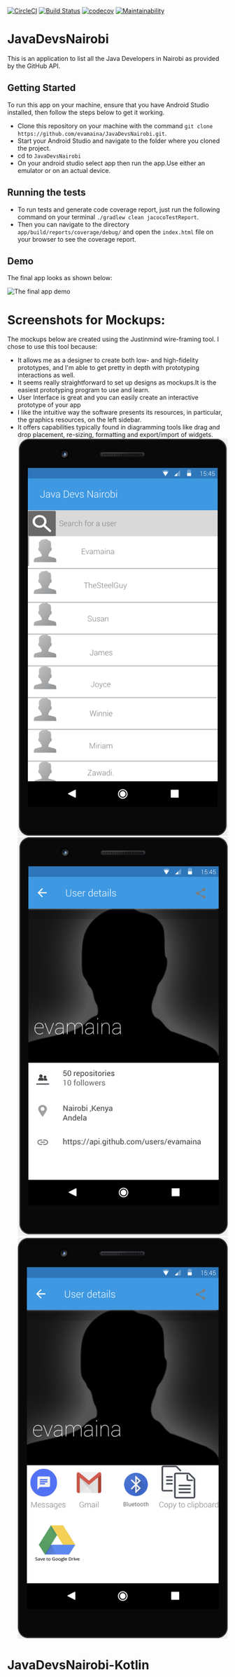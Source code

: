 [![CircleCI](https://circleci.com/gh/evamaina/JavaDevsNairobi/tree/develop.svg?style=svg)](https://circleci.com/gh/evamaina/JavaDevsNairobi/tree/develop)
[![Build Status](https://travis-ci.org/evamaina/JavaDevsNairobi.svg?branch=develop)](https://travis-ci.org/evamaina/JavaDevsNairobi)
[![codecov](https://codecov.io/gh/evamaina/JavaDevsNairobi/branch/develop/graph/badge.svg)](https://codecov.io/gh/evamaina/JavaDevsNairobi)
[![Maintainability](https://api.codeclimate.com/v1/badges/78ef9710980698aae3c6/maintainability)](https://codeclimate.com/github/evamaina/JavaDevsNairobi/maintainability)
# JavaDevsNairobi
This is an application to list all the Java Developers in Nairobi as provided by the GitHub API.

## Getting Started

To run this app on your machine, ensure that you have Android Studio installed, then follow the steps below to get it working.

- Clone this repository on your machine with the command `git clone https://github.com/evamaina/JavaDevsNairobi.git`.
- Start your Android Studio and navigate to the folder where you cloned the project.
- cd to `JavaDevsNairobi`
- On your android studio select app then run the app.Use either an emulator or on an actual device.

## Running the tests

- To run tests and generate code coverage report, just run the following command on your terminal `./gradlew clean jacocoTestReport`.
- Then you can navigate to the directory `app/build/reports/coverage/debug/` and open the `index.html` file on your browser to see the coverage report.

## Demo
The final app looks as shown below:


![The final app demo](https://media.giphy.com/media/nEVphSvDGVwx82dFgO/giphy.gif)






# Screenshots for Mockups:

The mockups below are created using the Justinmind wire-framing tool. I chose to use this tool because:
* It allows me as a designer to create both low- and high-fidelity prototypes, and I'm able to get pretty
  in depth with prototyping interactions as well.
* It seems really straightforward to set up designs as mockups.It is the easiest prototyping program to use and learn.
* User Interface is great and you can easily create an interactive prototype of your app
* I like the intuitive way the software presents its resources, in particular, the graphics resources, on the left sidebar.
* It offers capabilities typically found in diagramming tools like drag and drop placement, re-sizing, formatting and export/import of widgets.
![The main screen](wireframes/main.png "main screen")
![The details screen](wireframes/user.png "user details screen")
![The share icons](wireframes/share.png "share screen")
# JavaDevsNairobi-Kotlin
